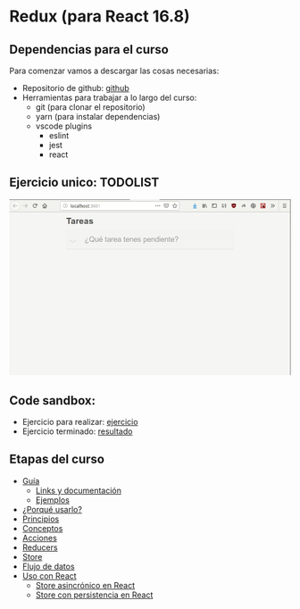 # Redux (para React 16.8)

## Dependencias para el curso
Para comenzar vamos a descargar las cosas necesarias:
- Repositorio de github: [github](https://github.com/FedeG/react-redux-workshop)
- Herramientas para trabajar a lo largo del curso:
  - git (para clonar el repositorio)
  - yarn (para instalar dependencias)
  - vscode plugins
    - eslint
    - jest
    - react

## Ejercicio unico: TODOLIST
![](../assets/todolist.gif)

## Code sandbox:
- Ejercicio para realizar: [ejercicio](https://codesandbox.io/s/reactredux-ejercicio-6x684)
- Ejercicio terminado: [resultado](https://codesandbox.io/s/reactredux-terminado-me8u2)

## Etapas del curso
- [Guía](redux/README.md)
  - [Links y documentación](redux/links.md)
  - [Ejemplos](https://es.redux.js.org/docs/introduccion/ejemplos.html)
- [¿Porqué usarlo?](redux/motivation.md)
- [Principios](redux/principles.md)
- [Conceptos](redux/overview.md)
- [Acciones](redux/actions.md)
- [Reducers](redux/reducers.md)
- [Store](redux/store.md)
- [Flujo de datos](redux/dataflow.md)
- [Uso con React](redux/react.md)
  - [Store asincrónico en React](redux/thunk.md)
  - [Store con persistencia en React](redux/persist.md)
